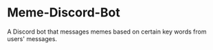 # Meme-Discord-Bot
A Discord bot that messages memes based on certain key words from users' messages.